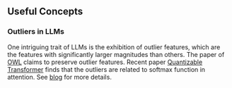 ##  Useful Concepts  

### Outliers in LLMs

One  intriguing trait of LLMs is the exhibition of outlier features, which are the features with significantly
larger magnitudes than others. The paper of [OWL](https://arxiv.org/abs/2310.05175) claims to preserve outlier features.
Recent paper [Quantizable Transformer](https://arxiv.org/abs/2306.12929) finds that the outliers are related to softmax function in attention. See [blog](https://www.evanmiller.org/attention-is-off-by-one.html) for more details.